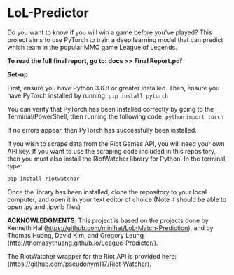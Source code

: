 # LoL-Predictor

Do you want to know if you will win a game before you've played? This project aims to use PyTorch to train a deep learning model that can predict which team in the popular MMO game League of Legends.

**To read the full final report, go to: docs >> Final Report.pdf**

**Set-up**

First, ensure you have Python 3.6.8 or greater installed. Then, ensure you have PyTorch installed by running:
`pip install pytorch`

You can verify that PyTorch has been installed correctly by going to the Terminal/PowerShell, then running the following code:
`python`
`import torch`

If no errors appear, then PyTorch has successfully been installed.

If you wish to scrape data from the Riot Games API, you will need your own API key. If you want to use the scraping code included in this repository, then you must also install the RiotWatcher library for Python. In the terminal, type:

`pip install riotwatcher`

Once the library has been installed, clone the repository to your local computer, and open it in your text editor of choice (Note it should be able to open .py and .ipynb files)

**ACKNOWLEDGMENTS**:
This project is based on the projects done by Kenneth Hall(https://github.com/minihat/LoL-Match-Prediction), and by Thomas Huang, David Kim, and Gregory Leung (http://thomasythuang.github.io/League-Predictor/).

The RiotWatcher wrapper for the Riot API is provided here: (https://github.com/pseudonym117/Riot-Watcher).
